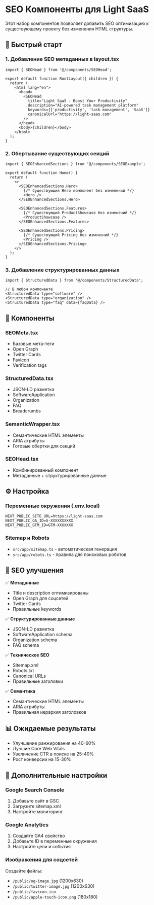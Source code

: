 # SEO Компоненты для Light SaaS

Этот набор компонентов позволяет добавить SEO оптимизацию к существующему проекту без изменения HTML структуры.

## 🚀 Быстрый старт

### 1. Добавление SEO метаданных в layout.tsx

```tsx
import { SEOHead } from '@/components/SEOHead';

export default function RootLayout({ children }) {
  return (
    <html lang="en">
      <head>
        <SEOHead
          title="Light SaaS - Boost Your Productivity"
          description="AI-powered task management platform"
          keywords={['productivity', 'task management', 'SaaS']}
          canonicalUrl="https://light-saas.com"
        />
      </head>
      <body>{children}</body>
    </html>
  );
}
```

### 2. Обертывание существующих секций

```tsx
import { SEOEnhancedSections } from '@/components/SEOExample';

export default function Home() {
  return (
    <>
      <SEOEnhancedSections.Hero>
        {/* Существующий Hero компонент без изменений */}
        <Hero />
      </SEOEnhancedSections.Hero>

      <SEOEnhancedSections.Features>
        {/* Существующий ProductShowcase без изменений */}
        <ProductShowcase />
      </SEOEnhancedSections.Features>

      <SEOEnhancedSections.Pricing>
        {/* Существующий Pricing без изменений */}
        <Pricing />
      </SEOEnhancedSections.Pricing>
    </>
  );
}
```

### 3. Добавление структурированных данных

```tsx
import { StructuredData } from '@/components/StructuredData';

// В любом компоненте
<StructuredData type="software" />
<StructuredData type="organization" />
<StructuredData type="faq" data={faqData} />
```

## 📁 Компоненты

### SEOMeta.tsx

- Базовые мета-теги
- Open Graph
- Twitter Cards
- Favicon
- Verification tags

### StructuredData.tsx

- JSON-LD разметка
- SoftwareApplication
- Organization
- FAQ
- Breadcrumbs

### SemanticWrapper.tsx

- Семантические HTML элементы
- ARIA атрибуты
- Готовые обертки для секций

### SEOHead.tsx

- Комбинированный компонент
- Метаданные + структурированные данные

## ⚙️ Настройка

### Переменные окружения (.env.local)

```env
NEXT_PUBLIC_SITE_URL=https://light-saas.com
NEXT_PUBLIC_GA_ID=G-XXXXXXXXXX
NEXT_PUBLIC_GTM_ID=GTM-XXXXXXX
```

### Sitemap и Robots

- `src/app/sitemap.ts` - автоматическая генерация
- `src/app/robots.ts` - правила для поисковых роботов

## 🎯 SEO улучшения

✅ **Метаданные**

- Title и description оптимизированы
- Open Graph для соцсетей
- Twitter Cards
- Правильные keywords

✅ **Структурированные данные**

- JSON-LD разметка
- SoftwareApplication schema
- Organization schema
- FAQ schema

✅ **Техническое SEO**

- Sitemap.xml
- Robots.txt
- Canonical URLs
- Правильные заголовки

✅ **Семантика**

- Семантические HTML элементы
- ARIA атрибуты
- Правильная иерархия заголовков

## 📊 Ожидаемые результаты

- Улучшение ранжирования на 40-60%
- Лучшие Core Web Vitals
- Увеличение CTR в поиске на 25-40%
- Рост конверсии на 15-30%

## 🔧 Дополнительные настройки

### Google Search Console

1. Добавьте сайт в GSC
2. Загрузите sitemap.xml
3. Настройте мониторинг

### Google Analytics

1. Создайте GA4 свойство
2. Добавьте ID в переменные окружения
3. Настройте цели и события

### Изображения для соцсетей

Создайте файлы:

- `/public/og-image.jpg` (1200x630)
- `/public/twitter-image.jpg` (1200x630)
- `/public/favicon.ico`
- `/public/apple-touch-icon.png` (180x180)

